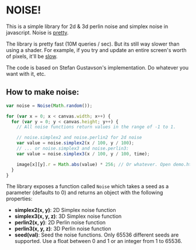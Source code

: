 # NOISE!

This is a simple library for 2d & 3d perlin noise and simplex noise in
javascript. Noise is
[pretty](https://josephg.com/perlin/3/).

The library is pretty fast (10M queries / sec). But its still way slower than
using a shader. For example, if you try and update an entire screen's worth of
pixels, it'll be [slow](http://josephg.github.com/noisejs/demo3d.html).

The code is based on Stefan Gustavson's implementation. Do whatever you want
with it, etc.

## How to make noise:

```javascript
var noise = Noise(Math.random());

for (var x = 0; x < canvas.width; x++) {
  for (var y = 0; y < canvas.height; y++) {
    // All noise functions return values in the range of -1 to 1.

    // noise.simplex2 and noise.perlin2 for 2d noise
    var value = noise.simplex2(x / 100, y / 100);
    // ... or noise.simplex3 and noise.perlin3:
    var value = noise.simplex3(x / 100, y / 100, time);

    image[x][y].r = Math.abs(value) * 256; // Or whatever. Open demo.html to see it used with canvas.
  }
}
```

The library exposes a function called `Noise` which takes a seed as a parameter (defaults to 0) and returns an object with the following properties:

- **simplex2(x, y)**: 2D Simplex noise function
- **simplex3(x, y, z)**: 3D Simplex noise function
- **perlin2(x, y)**: 2D Perlin noise function
- **perlin3(x, y, z)**: 3D Perlin noise function
- **seed(val)**: Seed the noise functions. Only 65536 different seeds are supported. Use a float between 0 and 1 or an integer from 1 to 65536. 


